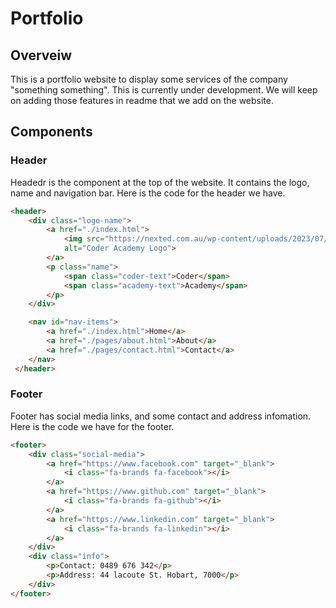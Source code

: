 # Portfolio

## Overveiw
This is a portfolio website to display some services of the company "something something". This is currently under development. We will keep on adding those features in readme that we add on the website.


## Components

### Header
Headedr is the component at the top of the website. It contains the logo, name and navigation bar.
Here is the code for the header we have.

```html
<header>
    <div class="logo-name">
        <a href="./index.html">
            <img src="https://nexted.com.au/wp-content/uploads/2023/07/CODR_Logo_Black-_-Green_RGB.png"
            alt="Coder Academy Logo">
        </a>
        <p class="name">
            <span class="coder-text">Coder</span>
            <span class="academy-text">Academy</span>
        </p>
    </div>

    <nav id="nav-items">
        <a href="./index.html">Home</a>
        <a href="./pages/about.html">About</a>
        <a href="./pages/contact.html">Contact</a>
    </nav>
 </header>
```

### Footer
Footer has social media links, and some contact and address infomation.
Here is the code we have for the footer.
```html
<footer>
    <div class="social-media">
        <a href="https://www.facebook.com" target="_blank">
            <i class="fa-brands fa-facebook"></i>
        </a>
        <a href="https://www.github.com" target="_blank">
            <i class="fa-brands fa-github"></i>
        </a>
        <a href="https://www.linkedin.com" target="_blank">
            <i class="fa-brands fa-linkedin"></i>
        </a>
    </div>
    <div class="info">
        <p>Contact: 0489 676 342</p>
        <p>Address: 44 lacoute St. Hobart, 7000</p>
    </div>
</footer>
```